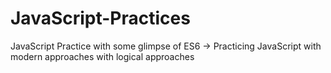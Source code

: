 # JavaScript-Practices
JavaScript Practice with some glimpse of ES6
-> Practicing JavaScript with modern approaches with logical approaches
